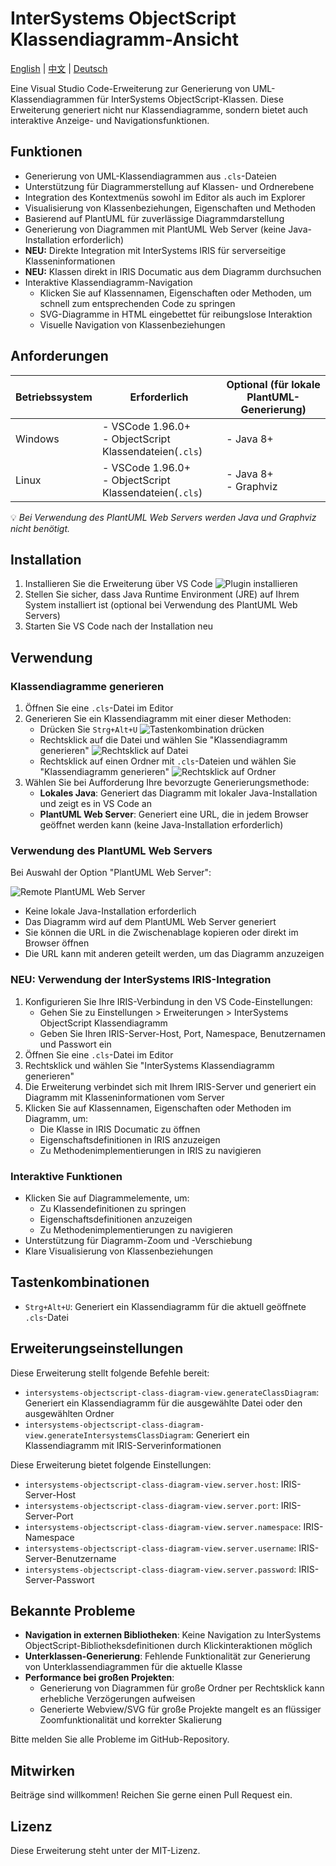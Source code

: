 # InterSystems ObjectScript Klassendiagramm-Ansicht

[English](README.md) | [中文](README.zh-CN.md) | [Deutsch](README.de-DE.md)

Eine Visual Studio Code-Erweiterung zur Generierung von UML-Klassendiagrammen für InterSystems ObjectScript-Klassen. Diese Erweiterung generiert nicht nur Klassendiagramme, sondern bietet auch interaktive Anzeige- und Navigationsfunktionen.

## Funktionen

- Generierung von UML-Klassendiagrammen aus `.cls`-Dateien
- Unterstützung für Diagrammerstellung auf Klassen- und Ordnerebene
- Integration des Kontextmenüs sowohl im Editor als auch im Explorer
- Visualisierung von Klassenbeziehungen, Eigenschaften und Methoden
- Basierend auf PlantUML für zuverlässige Diagrammdarstellung
- Generierung von Diagrammen mit PlantUML Web Server (keine Java-Installation erforderlich)
- **NEU:** Direkte Integration mit InterSystems IRIS für serverseitige Klasseninformationen
- **NEU:** Klassen direkt in IRIS Documatic aus dem Diagramm durchsuchen
- Interaktive Klassendiagramm-Navigation
  - Klicken Sie auf Klassennamen, Eigenschaften oder Methoden, um schnell zum entsprechenden Code zu springen
  - SVG-Diagramme in HTML eingebettet für reibungslose Interaktion
  - Visuelle Navigation von Klassenbeziehungen

## Anforderungen

| Betriebssystem | Erforderlich | Optional (für lokale PlantUML-Generierung) |
|---------|---------|-----------------------------------------|
| Windows | - VSCode 1.96.0+  <br> - ObjectScript Klassendateien(`.cls`) | - Java 8+ |
| Linux   | - VSCode 1.96.0+  <br> - ObjectScript Klassendateien(`.cls`) | - Java 8+ <br> - Graphviz |

💡 *Bei Verwendung des PlantUML Web Servers werden Java und Graphviz nicht benötigt.*

## Installation
1. Installieren Sie die Erweiterung über VS Code
![Plugin installieren](images/install_plugin.gif)
2. Stellen Sie sicher, dass Java Runtime Environment (JRE) auf Ihrem System installiert ist (optional bei Verwendung des PlantUML Web Servers)
3. Starten Sie VS Code nach der Installation neu

## Verwendung

### Klassendiagramme generieren
1. Öffnen Sie eine `.cls`-Datei im Editor
2. Generieren Sie ein Klassendiagramm mit einer dieser Methoden:
   - Drücken Sie `Strg+Alt+U`
   ![Tastenkombination drücken](images/press_shortcut.gif)
   - Rechtsklick auf die Datei und wählen Sie "Klassendiagramm generieren"
   ![Rechtsklick auf Datei](images/right_click_file.gif)
   - Rechtsklick auf einen Ordner mit `.cls`-Dateien und wählen Sie "Klassendiagramm generieren"
   ![Rechtsklick auf Ordner](images/right_click_folder.gif)
3. Wählen Sie bei Aufforderung Ihre bevorzugte Generierungsmethode:
   - **Lokales Java**: Generiert das Diagramm mit lokaler Java-Installation und zeigt es in VS Code an
   - **PlantUML Web Server**: Generiert eine URL, die in jedem Browser geöffnet werden kann (keine Java-Installation erforderlich)

### Verwendung des PlantUML Web Servers
Bei Auswahl der Option "PlantUML Web Server":

![Remote PlantUML Web Server](images/remote_plantuml_web_server.gif)
- Keine lokale Java-Installation erforderlich
- Das Diagramm wird auf dem PlantUML Web Server generiert
- Sie können die URL in die Zwischenablage kopieren oder direkt im Browser öffnen
- Die URL kann mit anderen geteilt werden, um das Diagramm anzuzeigen

### NEU: Verwendung der InterSystems IRIS-Integration
1. Konfigurieren Sie Ihre IRIS-Verbindung in den VS Code-Einstellungen:
   - Gehen Sie zu Einstellungen > Erweiterungen > InterSystems ObjectScript Klassendiagramm
   - Geben Sie Ihren IRIS-Server-Host, Port, Namespace, Benutzernamen und Passwort ein
2. Öffnen Sie eine `.cls`-Datei im Editor
3. Rechtsklick und wählen Sie "InterSystems Klassendiagramm generieren"
4. Die Erweiterung verbindet sich mit Ihrem IRIS-Server und generiert ein Diagramm mit Klasseninformationen vom Server
5. Klicken Sie auf Klassennamen, Eigenschaften oder Methoden im Diagramm, um:
   - Die Klasse in IRIS Documatic zu öffnen
   - Eigenschaftsdefinitionen in IRIS anzuzeigen
   - Zu Methodenimplementierungen in IRIS zu navigieren

### Interaktive Funktionen
- Klicken Sie auf Diagrammelemente, um:
  - Zu Klassendefinitionen zu springen
  - Eigenschaftsdefinitionen anzuzeigen
  - Zu Methodenimplementierungen zu navigieren
- Unterstützung für Diagramm-Zoom und -Verschiebung
- Klare Visualisierung von Klassenbeziehungen

## Tastenkombinationen

- `Strg+Alt+U`: Generiert ein Klassendiagramm für die aktuell geöffnete `.cls`-Datei

## Erweiterungseinstellungen

Diese Erweiterung stellt folgende Befehle bereit:

* `intersystems-objectscript-class-diagram-view.generateClassDiagram`: Generiert ein Klassendiagramm für die ausgewählte Datei oder den ausgewählten Ordner
* `intersystems-objectscript-class-diagram-view.generateIntersystemsClassDiagram`: Generiert ein Klassendiagramm mit IRIS-Serverinformationen

Diese Erweiterung bietet folgende Einstellungen:

* `intersystems-objectscript-class-diagram-view.server.host`: IRIS-Server-Host
* `intersystems-objectscript-class-diagram-view.server.port`: IRIS-Server-Port
* `intersystems-objectscript-class-diagram-view.server.namespace`: IRIS-Namespace
* `intersystems-objectscript-class-diagram-view.server.username`: IRIS-Server-Benutzername
* `intersystems-objectscript-class-diagram-view.server.password`: IRIS-Server-Passwort

## Bekannte Probleme

- **Navigation in externen Bibliotheken**: Keine Navigation zu InterSystems ObjectScript-Bibliotheksdefinitionen durch Klickinteraktionen möglich
- **Unterklassen-Generierung**: Fehlende Funktionalität zur Generierung von Unterklassendiagrammen für die aktuelle Klasse
- **Performance bei großen Projekten**:
  - Generierung von Diagrammen für große Ordner per Rechtsklick kann erhebliche Verzögerungen aufweisen
  - Generierte Webview/SVG für große Projekte mangelt es an flüssiger Zoomfunktionalität und korrekter Skalierung

Bitte melden Sie alle Probleme im GitHub-Repository.

## Mitwirken

Beiträge sind willkommen! Reichen Sie gerne einen Pull Request ein.

## Lizenz

Diese Erweiterung steht unter der MIT-Lizenz.